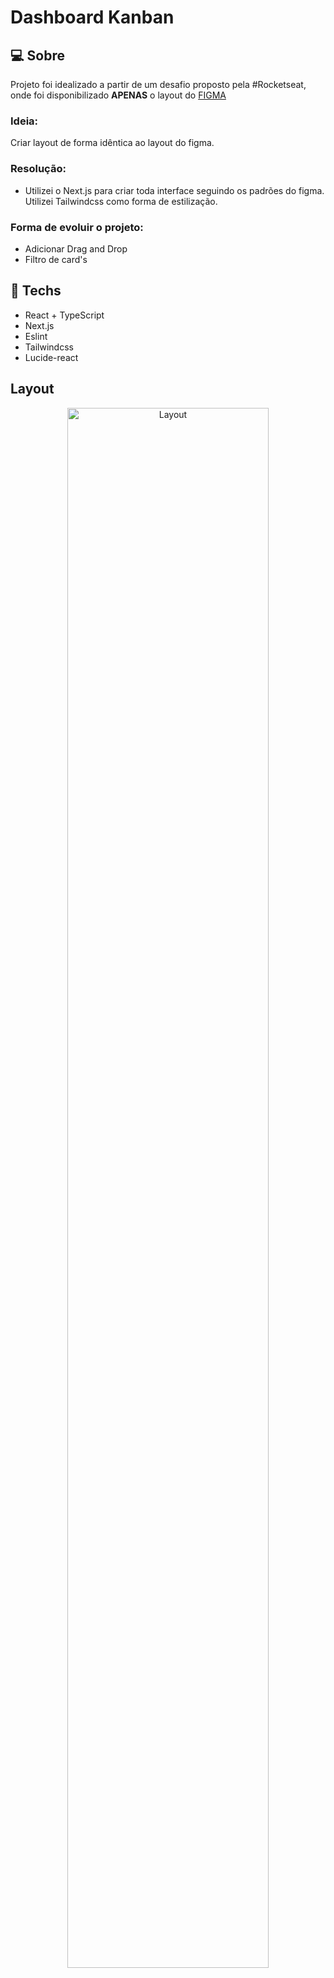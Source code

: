 # Dashboard Kanban

## :computer: Sobre
Projeto foi idealizado a partir de um desafio proposto pela #Rocketseat, onde foi disponibilizado **APENAS** o layout do [FIGMA](https://www.figma.com/community/file/1220368226816658013/%23boracodar---Desafio-12)

### Ideia:
Criar layout de forma idêntica ao layout do figma.

### Resolução:
- Utilizei o Next.js para criar toda interface seguindo os padrões do figma. Utilizei Tailwindcss como forma de estilização.

### Forma de evoluir o projeto:
- Adicionar Drag and Drop
- Filtro de card's


 ## :rocket: Techs
 
 * React + TypeScript
 * Next.js
 * Eslint
 * Tailwindcss
 * Lucide-react
 

## Layout

<div align="center">
  <img alt="Layout" src="https://user-images.githubusercontent.com/84254929/232624928-39e1b8e3-f3f3-4bab-acf2-5aa2e4c922a5.PNG" width="80%">

</div>


